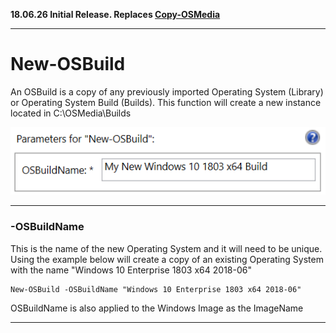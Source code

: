 **18.06.26 Initial Release.  Replaces [Copy-OSMedia](/osmedia/reference/copy-osmedia.md)**

---


# New-OSBuild


An OSBuild is a copy of any previously imported Operating System \(Library\) or Operating System Build \(Builds\).  This function will create a new instance located in C:\OSMedia\Builds

![](/assets/2018-06-26_11-43-11.png)

---

### -OSBuildName

This is the name of the new Operating System and it will need to be unique.  Using the example below will create a copy of an existing Operating System with the name "Windows 10 Enterprise 1803 x64 2018-06"

```
New-OSBuild -OSBuildName "Windows 10 Enterprise 1803 x64 2018-06"
```

OSBuildName is also applied to the Windows Image as the ImageName

---



